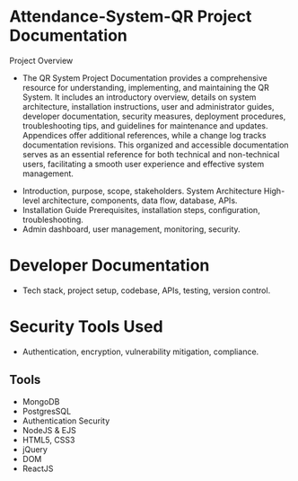 # Attendance-System-QR Project Documentation

Project Overview
* The QR System Project Documentation provides a comprehensive resource for understanding, implementing, and maintaining the QR System. It includes an introductory overview, details on system architecture, installation instructions, user and administrator guides, developer documentation, security measures, deployment procedures, troubleshooting tips, and guidelines for maintenance and updates. Appendices offer additional references, while a change log tracks documentation revisions. This organized and accessible documentation serves as an essential reference for both technical and non-technical users, facilitating a smooth user experience and effective system management.

- Introduction, purpose, scope, stakeholders. System Architecture High-level architecture, components, data flow, database, APIs.
- Installation Guide Prerequisites, installation steps, configuration, troubleshooting.
- Admin dashboard, user management, monitoring, security.

# Developer Documentation
 - Tech stack, project setup, codebase, APIs, testing, version control.

# Security Tools Used
 - Authentication, encryption, vulnerability mitigation, compliance.

## Tools
- MongoDB
- PostgresSQL
- Authentication Security
- NodeJS & EJS
- HTML5, CSS3
- jQuery
- DOM
- ReactJS

